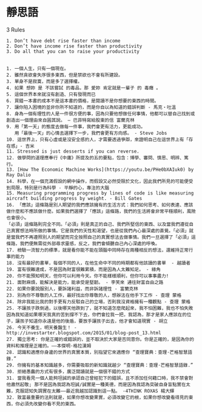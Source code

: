 # 靜思語
3 Rules

	1. Don’t have debt rise faster than income
	2. Don’t have income rise faster than productivity
	3. Do all that you can to raise your productivity


	1. 一個人生，只有一個現在。
	2. 雖然貪欲會失序很多東西，但是禁欲也不會有所建設。
	3. 單身不是寂寞，而是多了選擇權。
	4. 如果 想妳 是 不該嘗試 的毒品，那 愛妳 肯定就是一輩子 的 毒癮 。
	5. 這個世界本來就沒有創造、只有發現而已
	6. 買錯一本書的成本不是這本書的價格，是閱讀不是你想要的東西的時間。
	7. 讓你陷入困境的並非你所不知道的，而是你自以為知道的錯誤判斷 - 馬克・吐溫
	8. 身為一個有理性的人是一件很方便的事，因為只要他想做任何事情，他都可以替自己找到或創造出一個理由來自圓其說。 — 巴菲特寫給股東的信 富蘭克林 
	9. 用「第一天」的態度去做每一件事，我們會更有活力，更能成功。
  	   用「最後一天」的心情去選擇下一步，我們會更有方向感。 - Steve Jobs
   	10. 這世界上，只有心虛或是沒安全感的人，才需要透過爭辯，來證明自己在這世界上有「存在感」- 吉米
	11. Stressed is just desserts if you can reverse.
	12. 做學問的道理應奉行《中庸》所提及的五的要點，包含：博學、審問、慎思、明辨、篤行。	
	13. [How The Economic Machine Works](https://youtu.be/PHe0bXAIuk0) by Ray Dalio 
	14. 科學，在一個充滿假設的網中操作，而假設又必然受限於文化，因此我們所見的可能便受到局限，特別是行為科學 - 平靜的心，專注的大腦
	15. Measuring programming progress by lines of code is like measuring aircraft building progress by weight. - Bill Gates
	16. 「應該」這條路是別人期望的我們應該擁有的生活方式：我們如何思考、如何表達、應該做什麼和不應該做什麼。如果我們選擇了「應該」這條路，我們的生活將會非常平穩順利，風險也會很小。
	「必須」這條路則完全不同。「必須」則是真正的自己、我們所堅信的東西、以及當我們遵從自己真實想法時所做的事情。它是我們的天性和渴望，也是從我們內心最深處的直覺。「必須」就是當我們不再遵照別人的期望而完全按照自己的真實想法去做事情。我們一旦選擇了「必須」這條路，我們便無需從外部尋求靈感，反之，我們會傾聽自己內心深處的呼喚。
	17. 檢驗一流智力的標準，就是看你能不能在頭腦中同時存在兩種相反的想法，還維持正常行事的能力
	18. 沒有最好的書單，每個不同的人，在他生命中不同的時期都有他該讀的書單  - 越讀者
	19. 富有很難達成，不是因為財富很難累積，而是因為人太難知足。 - 綠角
	20. 你不能預知明天，但你可以利用今天。你不能樣樣順利，但你可以事事盡力!
	21. 面對麻煩，能解決是能力，能承受是堅韌。 - 李笑來 通往財富自由之路
	22. 如果你要說服別人，要訴諸利益，而非訴諸理性 - 富蘭克林
	23. 別為你不尊敬的人工作，最好找出你尊敬的人，想辦法在他手下工作 - 查理 蒙格
	24. 除非我能比我的對手更有力反駁自己的立場，否則我沒資格擁有一種觀點 - 查理 蒙格
	25. 不讓孩子跌倒過，以後哪天他跌到了，就不知道怎麼爬起來，我不怕困難，我也不怕失敗 因為我知道如果哪天我真的苦到撐不下去，你們會拉我一把，我認為，那才是家人應該在的位子，讓孩子知道你永遠是他的後盾，要放手讓孩子出去，他才會知道現實 - 胡立
	26. 今天不養生，明天養醫生！ - http://investarter.blogspot.com/2015/01/blog-post_13.html
	27. 獨立思考: 你是正確的或錯誤的，並不取決於大家是否同意你。你是正確的，是因為你的資料和推理是正確的。——本傑明·格拉漢姆
	28. 認識和適應你身邊的世界的真實本質，別指望它來適應你 “查理寶典：查理·芒格智慧語錄.”
	29. 你擁有的基本知識越多，你需要吸取的新知識就越少 “查理寶典：查理·芒格智慧語錄.”
	30. 拒絕愚蠢的方式有很多，廣泛閱讀就是一個很不錯的方式
	31. 當我看見一個人能夠坦誠的承認自己曾經犯下的錯誤，且不添加任何藉口時，我不禁會對他肅然起敬; 那不是因為我認為坦誠/誠實是一種美德，而是因為我認為突破自身盲點實在太難，克服認知失調實在太難——最近我越加認識到這一點。 -4THINK ROXAS 楊大輝
	32. 致富最重要的法則就是，如果你想改變果實，必須改變它的根，如果你想改變看得見的東西，你必須先改變你看不見的東西。